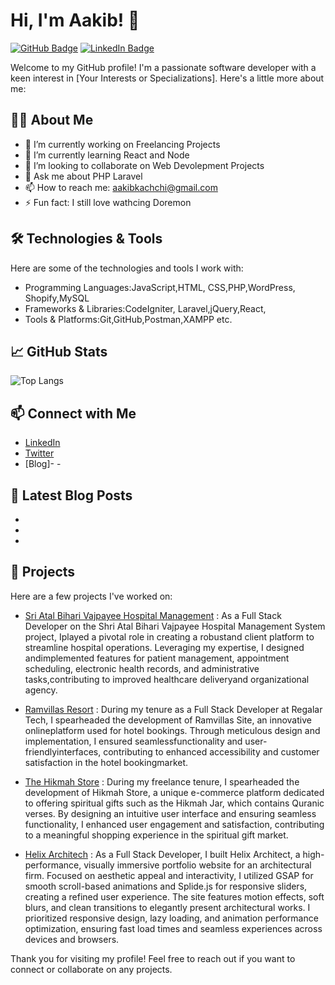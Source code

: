 # Hi, I'm Aakib! 👋

[![GitHub Badge](https://img.shields.io/badge/-GitHub-000?style=flat&logo=github&logoColor=white&link=https://github.com/aakib291)](https://github.com/aakib291)
[![LinkedIn Badge](https://img.shields.io/badge/-LinkedIn-blue?style=flat&logo=Linkedin&logoColor=white&link=https://www.linkedin.com/in/aakib-kachchhi-644880249/)](https://www.linkedin.com/in/your-linkedin-profile)

Welcome to my GitHub profile! I'm a passionate software developer with a keen interest in [Your Interests or Specializations]. Here's a little more about me:

## 👨‍💻 About Me

- 🔭 I’m currently working on Freelancing Projects
- 🌱 I’m currently learning React and Node
- 👯 I’m looking to collaborate on Web Devolepment Projects
- 💬 Ask me about PHP Laravel
- 📫 How to reach me: aakibkachchi@gmail.com
- ⚡ Fun fact: I still love wathcing Doremon

## 🛠️ Technologies & Tools

Here are some of the technologies and tools I work with:

- Programming Languages:JavaScript,HTML, CSS,PHP,WordPress, Shopify,MySQL
- Frameworks & Libraries:CodeIgniter, Laravel,jQuery,React,
- Tools & Platforms:Git,GitHub,Postman,XAMPP etc.

## 📈 GitHub Stats

<!-- ![Aakib's GitHub stats](https://github-readme-stats.vercel.app/api?username=aakib291&show_icons=true&theme=radical) -->

![Top Langs](https://github-readme-stats.vercel.app/api/top-langs/?username=aakib291&layout=compact&theme=radical)

## 📫 Connect with Me

- [LinkedIn](https://www.linkedin.com/in/aakib-kachchhi-644880249/)
- [Twitter](https://x.com/KachchhiAakib?t=RNEVr_gEk0LWRZH_wm7zwg&s=08)
- [Blog]- -

## 📝 Latest Blog Posts
-
-
-
<!-- BLOG-POST-LIST:START -->
<!-- - [Your Blog Post Title](Your Blog Post Link)
- [Your Blog Post Title](Your Blog Post Link) -->
<!-- BLOG-POST-LIST:END -->

## 🌟 Projects

Here are a few projects I've worked on:

- [Sri Atal Bihari Vajpayee Hospital Management](https://abvh.vanburentech.com/site/userlogin) : As a Full Stack Developer on the Shri Atal Bihari Vajpayee Hospital Management System project, Iplayed a pivotal role in creating a robustand client platform to streamline hospital operations. Leveraging my expertise, I designed andimplemented features for patient
management, appointment scheduling, electronic health records, and administrative tasks,contributing to improved healthcare deliveryand organizational agency.

- [Ramvillas Resort](https://theramvilas.com/) : During my tenure as a Full Stack Developer at Regalar Tech, I spearheaded the development of Ramvillas Site, an innovative onlineplatform used for hotel bookings. Through meticulous design and implementation, I ensured seamlessfunctionality and user-friendlyinterfaces, contributing to enhanced accessibility and customer satisfaction in the hotel bookingmarket.

- [The Hikmah Store](https://hikmahstore.in/products/the-hikmah-jar%E2%84%A2) : During my freelance tenure, I spearheaded the development of Hikmah Store, a unique e-commerce platform dedicated to offering spiritual gifts such as the Hikmah Jar, which contains Quranic verses. By designing an intuitive user interface and ensuring seamless functionality, I enhanced user engagement and satisfaction, contributing to a meaningful shopping experience in the spiritual gift market.
  
- [Helix Architech](https://helixarchitech.com/) : As a Full Stack Developer, I built Helix Architect, a high-performance, visually immersive portfolio website for an architectural firm. Focused on aesthetic appeal and interactivity, I utilized GSAP for smooth scroll-based animations and Splide.js for responsive sliders, creating a refined user experience. The site features motion effects, soft blurs, and clean transitions to elegantly present architectural works. I prioritized responsive design, lazy loading, and animation performance optimization, ensuring fast load times and seamless experiences across devices and browsers.

Thank you for visiting my profile! Feel free to reach out if you want to connect or collaborate on any projects.
